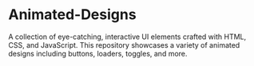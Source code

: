 # Animated-Designs
A collection of eye-catching, interactive UI elements crafted with HTML, CSS, and JavaScript. This repository showcases a variety of animated designs including buttons, loaders, toggles, and more.
